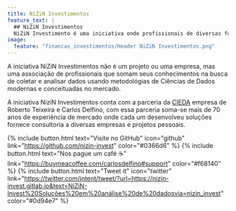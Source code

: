 ```yaml
---
title: NiZiN Investimentos
feature_text: |
  ## NiZiN Investimentos
  NiZiN Investimento é uma iniciativa onde profissionais de diversas formações se unem para analisar e gerar informação para o mercado de investimento.
image:
  feature: "financas_investimentos/Header NiZiN Investimentos.png"
---
```


A iniciativa NiZiN Investimentos não é um projeto ou uma empresa, mas uma associação de profissionais que somam seus conhecimentos na busca de coletar e analisar dados usando metodológias de Ciências de Dados modernas e conceituadas no mercado.

<!--more-->

A iniciativa NiziN Investimentos conta com a parceria da [CIEDA](https://cieda.com.br) empresa de Roberto Teixeira e Carlos Delfino, com essa parceria soma-se mais de 70 anos de experiência de mercado onde cada um desenvolveu soluções fornece consultoria a diversas empresas e projetos pessoais.

{% include button.html text="Visite no GitHub" icon="github" link="https://github.com/nizin-invest" color="#0366d6" %} {% include button.html text="Nos pague um café ☕️" link="https://buymeacoffee.com/carlosdelfino#support" color="#f68140" %} {% include button.html text="Tweet it" icon="twitter" link="https://twitter.com/intent/tweet/?url=https://nizin-invest.gitlab.io&text=NiZiN-Invest%20Soluções%20em%20análise%20de%20dadosvia=nizin_invest" color="#0d94e7" %}

